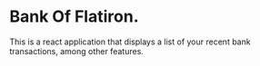 # Bank Of Flatiron.
This is a react application that displays a list of your recent bank transactions, among other features.